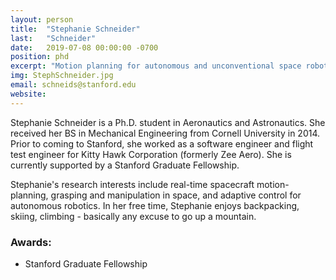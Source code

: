 ```yaml
---
layout: person
title:  "Stephanie Schneider"
last:   "Schneider"
date:   2019-07-08 00:00:00 -0700
position: phd
excerpt: "Motion planning for autonomous and unconventional space robotics"
img: StephSchneider.jpg
email: schneids@stanford.edu
website:
---
```


Stephanie Schneider is a Ph.D. student in Aeronautics and Astronautics. She received her BS in Mechanical Engineering from Cornell University in 2014. Prior to coming to Stanford, she worked as a software engineer and flight test engineer for Kitty Hawk Corporation (formerly Zee Aero). She is currently supported by a Stanford Graduate Fellowship.

Stephanie's research interests include real-time spacecraft motion-planning, grasping and manipulation in space, and adaptive control for autonomous robotics. In her free time, Stephanie enjoys backpacking, skiing, climbing - basically any excuse to go up a mountain.

### Awards:
- Stanford Graduate Fellowship
